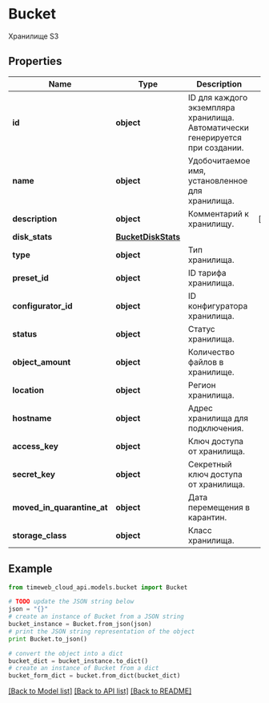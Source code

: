 # Bucket

Хранилище S3

## Properties
Name | Type | Description | Notes
------------ | ------------- | ------------- | -------------
**id** | **object** | ID для каждого экземпляра хранилища. Автоматически генерируется при создании. | 
**name** | **object** | Удобочитаемое имя, установленное для хранилища. | 
**description** | **object** | Комментарий к хранилищу. | [optional] 
**disk_stats** | [**BucketDiskStats**](BucketDiskStats.md) |  | 
**type** | **object** | Тип хранилища. | 
**preset_id** | **object** | ID тарифа хранилища. | 
**configurator_id** | **object** | ID конфигуратора хранилища. | 
**status** | **object** | Статус хранилища. | 
**object_amount** | **object** | Количество файлов в хранилище. | 
**location** | **object** | Регион хранилища. | 
**hostname** | **object** | Адрес хранилища для подключения. | 
**access_key** | **object** | Ключ доступа от хранилища. | 
**secret_key** | **object** | Секретный ключ доступа от хранилища. | 
**moved_in_quarantine_at** | **object** | Дата перемещения в карантин. | 
**storage_class** | **object** | Класс хранилища. | 

## Example

```python
from timeweb_cloud_api.models.bucket import Bucket

# TODO update the JSON string below
json = "{}"
# create an instance of Bucket from a JSON string
bucket_instance = Bucket.from_json(json)
# print the JSON string representation of the object
print Bucket.to_json()

# convert the object into a dict
bucket_dict = bucket_instance.to_dict()
# create an instance of Bucket from a dict
bucket_form_dict = bucket.from_dict(bucket_dict)
```
[[Back to Model list]](../README.md#documentation-for-models) [[Back to API list]](../README.md#documentation-for-api-endpoints) [[Back to README]](../README.md)


